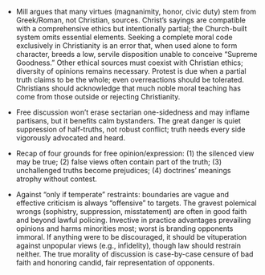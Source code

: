 - Mill argues that many virtues (magnanimity, honor, civic duty) stem from Greek/Roman, not Christian, sources. Christ’s sayings are compatible with a comprehensive ethics but intentionally partial; the Church-built system omits essential elements. Seeking a complete moral code exclusively in Christianity is an error that, when used alone to form character, breeds a low, servile disposition unable to conceive “Supreme Goodness.” Other ethical sources must coexist with Christian ethics; diversity of opinions remains necessary. Protest is due when a partial truth claims to be the whole; even overreactions should be tolerated. Christians should acknowledge that much noble moral teaching has come from those outside or rejecting Christianity.

- Free discussion won’t erase sectarian one-sidedness and may inflame partisans, but it benefits calm bystanders. The great danger is quiet suppression of half-truths, not robust conflict; truth needs every side vigorously advocated and heard.

- Recap of four grounds for free opinion/expression: (1) the silenced view may be true; (2) false views often contain part of the truth; (3) unchallenged truths become prejudices; (4) doctrines’ meanings atrophy without contest.

- Against “only if temperate” restraints: boundaries are vague and effective criticism is always “offensive” to targets. The gravest polemical wrongs (sophistry, suppression, misstatement) are often in good faith and beyond lawful policing. Invective in practice advantages prevailing opinions and harms minorities most; worst is branding opponents immoral. If anything were to be discouraged, it should be vituperation against unpopular views (e.g., infidelity), though law should restrain neither. The true morality of discussion is case-by-case censure of bad faith and honoring candid, fair representation of opponents.